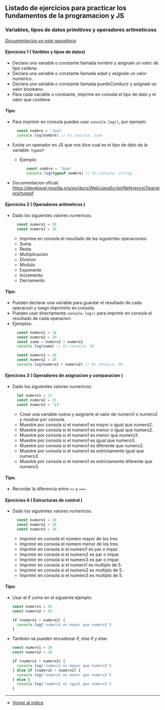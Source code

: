 ## Listado de ejercicios para practicar los fundamentos de la programacion y JS

### Variables, tipos de datos primitivos y operadores aritmeticoss
_[Documentacion en este repositorio](../../JavaScript/Fundamentos/VariablesYTipos/variablesYTipos.md)_

#### Ejercicios 1 ( Varibles y tipos de datos)

- Declara una variable o constante llamada nombre y asígnale un valor de tipo cadena.
- Declara una variable o constante llamada edad y asígnale un valor numérico.
- Declara una variable o constante llamada puedoConducir y asígnale un valor booleano.
- Para cada variable o constante, imprime en consola el tipo de dato y el valor que contiene.

#### Tips:
  - Para imprimir en consola puedes usar `console.log()`, por ejemplo:
      ```js
        const nombre = 'Juan'
        console.log(nombre) // En consola: Juan
      ```

  - Existe un operador en JS que nos dice cual es el tipo de dato de la variable: `typeof`
    - Ejemplo:
      ```js
         const nombre = 'Juan'
         console.log(typeof nombre) // En consola: string
      ```
- Documentacion oficial: https://developer.mozilla.org/es/docs/Web/JavaScript/Reference/Operators/typeof

#### Ejercicios 2 ( Operadores aritmeticos )

- Dado los siguientes valores numericos:
  ```js
    const numero1 = 10
    const numero2 = 20
    ```
    - Imprime en consola el resultado de las siguientes operaciones:
    - Suma
    - Resta
    - Multiplicacion
    - Division
    - Modulo
    - Exponente
    - Incremento
    - Decremento

#### Tips:
  - Pueden declarar una variable para guardar el resultado de cada operacion y luego imprimirlo en consola.
  - Pueden usar directamente `console.log()` para imprimir en consola el resultado de cada operacion.
  - Ejemplos:
    ```js
      const numero1 = 10
      const numero2 = 20
      const suma = numero1 + numero2
      console.log(suma) // En consola: 30

      const numero1 = 10
      const numero2 = 20
      console.log(numero1 + numero2) // En consola: 30
    ```

#### Ejercicios 3 ( Operadores de asignacion y comparacion )

- Dado los siguientes valores numericos:
  ```js
    let numero1 = 13
    const numero2 = 15
    const numero3 = '13' 
    ```
    - Crear una variable nueva y asignarle el valor de numero1 o numero2 y mostrar por consola.
    - Muestre por consola si el numero1 es mayor o igual que numero2.
    - Muestre por consola si el numero1 es menor o igual que numero2.
    - Muestre por consola si el numero1 es menor que numero3.
    - Muestre por consola si el numero1 es igual que numero3.
    - Muestre por consola si el numero1 es diferente que numero2.
    - Muestre por consola si el numero1 es estrictamente igual que numero3.
    - Muestre por consola si el numero1 es estrictamente diferente que numero3.

#### Tips:
  - Recordar la diferencia entre `==` y `===`

#### Ejercicios 4 ( Estructuras de control )

- Dado los siguientes valores numericos:
  ```js
    const numero1 = 10
    const numero2 = 20
    const numero3 = 30
    ```
    - Imprimir en consola el número mayor de los tres.
    - Imprimir en consola el número menor de los tres.
    - Imprimir en consola si el numero1 es par o impar.
    - Imprimir en consola si el numero2 es par o impar.
    - Imprimir en consola si el numero3 es par o impar.
    - Imprimir en consola si el numero1 es multiplo de 5.
    - Imprimir en consola si el numero2 es multiplo de 5.
    - Imprimir en consola si el numero3 es multiplo de 5.

#### Tips:

  - Usar el if como en el siguiente ejemplo:
    ```js
    const numero1 = 30
    const numero2 = 20
    
    if (numero1 > numero2) {
      console.log('numero1 es mayor que numero2')
    }
    ```
  - Tambien se pueden encadenar if, else if y else:
    ```js
    const numero1 = 30
    const numero2 = 20
    
    if (numero1 > numero2) {
      console.log('numero1 es mayor que numero2')
    } else if (numero1 < numero2) {
      console.log('numero1 es menor que numero2')
    } else {
      console.log('numero1 es igual que numero2')
    }
    ```
  
____

- [Volver al indice](../Ejercicios.md)
